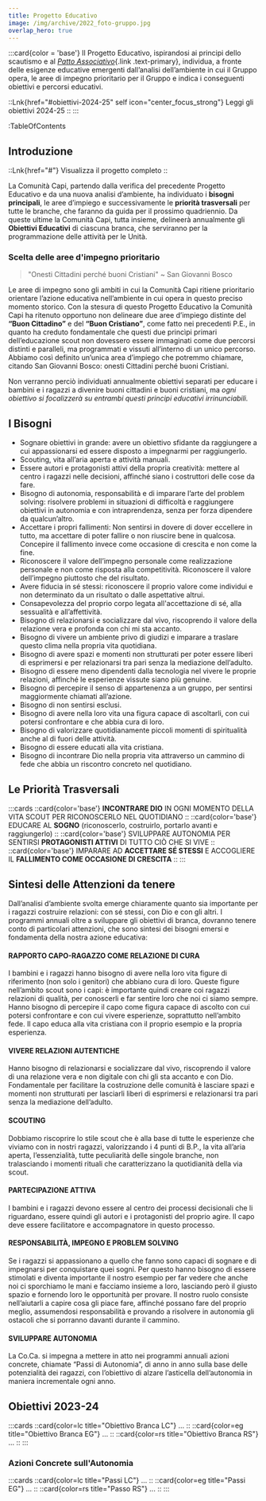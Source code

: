 ```yaml
--- 
title: Progetto Educativo
image: /img/archive/2022_foto-gruppo.jpg
overlap_hero: true
--- 
```


:::card{color = 'base'}
Il Progetto Educativo, ispirandosi ai principi dello scautismo e al [_Patto Associativo_](https://www.agesci.it/?wpfb_dl=2082){.link .text-primary}, individua, a fronte delle esigenze educative emergenti dall’analisi dell’ambiente in cui il Gruppo opera, le aree di impegno prioritario per il Gruppo e indica i conseguenti obiettivi e percorsi educativi.
  
::Lnk{href="#obiettivi-2024-25" self icon="center_focus_strong"}
Leggi gli obiettivi 2024-25
::
:::

:TableOfContents

## Introduzione

::Lnk{href="#"}
Visualizza il progetto completo
::

La Comunità Capi, partendo dalla verifica del precedente Progetto Educativo e da una nuova analisi d’ambiente, ha individuato i __bisogni principali__, le aree d’impiego e successivamente le __priorità trasversali__ per tutte le branche, che faranno da guida per il prossimo quadriennio. Da queste ultime la Comunità Capi, tutta insieme, delineerà annualmente gli __Obiettivi Educativi__ di ciascuna branca, che serviranno per la programmazione delle attività per le Unità.

### Scelta delle aree d'impegno prioritario

> "Onesti Cittadini perché buoni Cristiani" ~ San Giovanni Bosco

Le aree di impegno sono gli ambiti in cui la Comunità Capi ritiene prioritario orientare l’azione educativa nell’ambiente in cui opera in questo preciso momento storico. Con la stesura di questo Progetto Educativo la Comunità Capi ha ritenuto opportuno non delineare due aree d’impiego distinte del __“Buon Cittadino”__ e del __“Buon Cristiano”__, come fatto nei precedenti P.E., in quanto ha creduto fondamentale che questi due princìpi primari dell’educazione scout non dovessero essere immaginati come due percorsi distinti e paralleli, ma programmati e vissuti all’interno di un unico percorso. Abbiamo così definito un’unica area d’impiego che potremmo chiamare, citando San Giovanni Bosco: onesti Cittadini perché buoni Cristiani.  

Non verranno perciò individuati annualmente obiettivi separati per educare i bambini e i ragazzi a divenire buoni cittadini e buoni cristiani, ma _ogni obiettivo si focalizzerà su entrambi questi principi educativi irrinunciabili._

## I Bisogni

- Sognare obiettivi in grande: avere un obiettivo sfidante da raggiungere a cui appassionarsi ed essere disposto a impegnarmi per raggiungerlo.
- Scouting, vita all’aria aperta e attività manuali.
- Essere autori e protagonisti attivi della propria creatività: mettere al centro i ragazzi nelle decisioni, affinché siano i costruttori delle cose da fare.
- Bisogno di autonomia, responsabilità e di imparare l’arte del problem solving: risolvere problemi in situazioni di difficoltà e raggiungere obiettivi in autonomia e con intraprendenza, senza per forza dipendere da qualcun’altro.
- Accettare i propri fallimenti: Non sentirsi in dovere di dover eccellere in tutto, ma accettare di poter fallire o non riuscire bene in qualcosa. Concepire il fallimento invece come occasione di crescita e non come la fine.
- Riconoscere il valore dell’impegno personale come realizzazione personale e non come risposta alla competitività. Riconoscere il valore dell’impegno piuttosto che del risultato.
- Avere fiducia in sé stessi: riconoscere il proprio valore come individui e non determinato da un risultato o dalle aspettative altrui.
- Consapevolezza del proprio corpo legata all'accettazione di sé, alla sessualità e all’affettività.
- Bisogno di relazionarsi e socializzare dal vivo, riscoprendo il valore della relazione vera e profonda con chi mi sta accanto.
- Bisogno di vivere un ambiente privo di giudizi e imparare a traslare questo clima nella propria vita quotidiana.
- Bisogno di avere spazi e momenti non strutturati per poter essere liberi di esprimersi e per relazionarsi tra pari senza la mediazione dell’adulto.
- Bisogno di essere meno dipendenti dalla tecnologia nel vivere le proprie relazioni, affinché le esperienze vissute siano più genuine.
- Bisogno di percepire il senso di appartenenza a un gruppo, per sentirsi maggiormente chiamati all’azione.
- Bisogno di non sentirsi esclusi.
- Bisogno di avere nella loro vita una figura capace di ascoltarli, con cui potersi confrontare e che abbia cura di loro.
- Bisogno di valorizzare quotidianamente piccoli momenti di spiritualità anche al di fuori delle attività.
- Bisogno di essere educati alla vita cristiana.
- Bisogno di incontrare Dio nella propria vita attraverso un cammino di fede che abbia un riscontro concreto nel quotidiano.

## Le Priorità Trasversali

:::cards
::card{color='base'}
__INCONTRARE DIO__ IN OGNI MOMENTO DELLA VITA SCOUT PER RICONOSCERLO NEL QUOTIDIANO
::
::card{color='base'}
EDUCARE AL __SOGNO__ (riconoscerlo, costruirlo, portarlo avanti e raggiungerlo)
::
::card{color='base'}
SVILUPPARE AUTONOMIA PER SENTIRSI __PROTAGONISTI ATTIVI__ DI TUTTO CIÒ CHE SI VIVE
::
::card{color='base'}
IMPARARE AD __ACCETTARE SÉ STESSI__ E ACCOGLIERE IL __FALLIMENTO COME OCCASIONE DI CRESCITA__
::
:::

## Sintesi delle Attenzioni da tenere

Dall’analisi d’ambiente svolta emerge chiaramente quanto sia importante per i ragazzi costruire relazioni: con sé stessi, con Dio e con gli altri. I programmi annuali oltre a sviluppare gli obiettivi di branca, dovranno tenere conto di particolari attenzioni, che sono sintesi dei bisogni emersi e fondamenta della nostra azione educativa:  

#### RAPPORTO CAPO-RAGAZZO COME RELAZIONE DI CURA

I bambini e i ragazzi hanno bisogno di avere nella loro vita figure di riferimento (non solo i genitori) che abbiano cura di loro. Queste figure nell’ambito scout sono i capi: è importante quindi creare coi ragazzi relazioni di qualità, per conoscerli e far sentire loro che noi ci siamo sempre. Hanno bisogno di percepire il capo come figura capace di ascolto con cui potersi confrontare e con cui vivere esperienze, soprattutto nell’ambito fede. Il capo educa alla vita cristiana con il proprio esempio e la propria esperienza.

#### VIVERE RELAZIONI AUTENTICHE

Hanno bisogno di relazionarsi e socializzare dal vivo, riscoprendo il valore di una relazione vera e non digitale con chi gli sta accanto e con Dio. Fondamentale per facilitare la costruzione delle comunità è lasciare spazi e momenti non strutturati per lasciarli liberi di esprimersi e relazionarsi tra pari senza la mediazione dell’adulto.

#### SCOUTING

Dobbiamo riscoprire lo stile scout che è alla base di tutte le esperienze che viviamo con in nostri ragazzi, valorizzando i 4 
punti di B.P., la vita all’aria aperta, l’essenzialità, tutte peculiarità delle singole branche, non tralasciando i momenti rituali che caratterizzano la quotidianità della via scout. 

#### PARTECIPAZIONE ATTIVA

I bambini e i ragazzi devono essere al centro dei processi decisionali che li riguardano, essere quindi gli autori e i protagonisti del proprio agire. Il capo deve essere facilitatore e accompagnatore in questo processo.

#### RESPONSABILITÀ, IMPEGNO E PROBLEM SOLVING

Se i ragazzi si appassionano a quello che fanno sono capaci di sognare e di impegnarsi per conquistare quei sogni. Per questo hanno bisogno di essere stimolati e diventa importante il nostro esempio per far vedere che anche noi ci sporchiamo le mani e facciamo insieme a loro, lasciando però il giusto spazio e fornendo loro le opportunità per provare. Il nostro ruolo consiste nell’aiutarli a capire cosa gli piace fare, affinché possano fare del proprio meglio, assumendosi responsabilità e provando a risolvere in autonomia gli ostacoli che si porranno davanti durante il cammino.  
 
#### SVILUPPARE AUTONOMIA

La Co.Ca. si impegna a mettere in atto nei programmi annuali azioni concrete, chiamate “Passi di Autonomia”, di anno in anno sulla base delle potenzialità dei ragazzi, con l’obiettivo di alzare l’asticella dell’autonomia in maniera incrementale ogni anno. 

## Obiettivi 2023-24  

:::cards 
::card{color=lc title="Obiettivo Branca LC"}
...
::
::card{color=eg title="Obiettivo Branca EG"}
...
::
::card{color=rs title="Obiettivo Branca RS"}
...
::
:::

### Azioni Concrete sull'Autonomia

:::cards 
::card{color=lc title="Passi LC"}
...
::
::card{color=eg title="Passi EG"}
...
::
::card{color=rs title="Passo RS"}
...
::
:::


